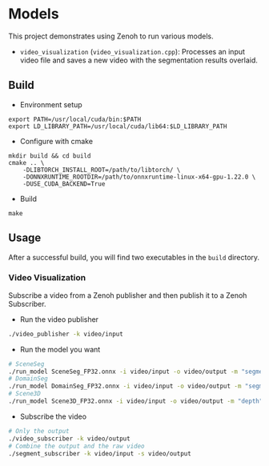 # Models

This project demonstrates using Zenoh to run various models.

- `video_visualization` (`video_visualization.cpp`): Processes an input video file and saves a new video with the segmentation results overlaid.

## Build

- Environment setup

```shell
export PATH=/usr/local/cuda/bin:$PATH
export LD_LIBRARY_PATH=/usr/local/cuda/lib64:$LD_LIBRARY_PATH
```

- Configure with cmake

```shell
mkdir build && cd build
cmake .. \
    -DLIBTORCH_INSTALL_ROOT=/path/to/libtorch/ \
    -DONNXRUNTIME_ROOTDIR=/path/to/onnxruntime-linux-x64-gpu-1.22.0 \
    -DUSE_CUDA_BACKEND=True
```

- Build

```shell
make
```

## Usage

After a successful build, you will find two executables in the `build` directory.

### Video Visualization

Subscribe a video from a Zenoh publisher and then publish it to a Zenoh Subscriber.

- Run the video publisher

```bash
./video_publisher -k video/input
```

- Run the model you want

```bash
# SceneSeg
./run_model SceneSeg_FP32.onnx -i video/input -o video/output -m "segmentation"
# DomainSeg
./run_model DomainSeg_FP32.onnx -i video/input -o video/output -m "segmentation"
# Scene3D
./run_model Scene3D_FP32.onnx -i video/input -o video/output -m "depth"
```

- Subscribe the video

```bash
# Only the output
./video_subscriber -k video/output
# Combine the output and the raw video
./segment_subscriber -k video/input -s video/output
```
